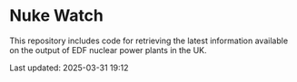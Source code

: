 # Nuke Watch

This repository includes code for retrieving the latest information available on the output of EDF nuclear power plants in the UK.

Last updated: 2025-03-31 19:12